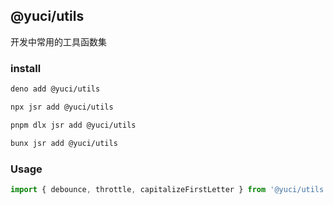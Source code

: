 ## @yuci/utils

开发中常用的工具函数集

### install

```bash
deno add @yuci/utils

npx jsr add @yuci/utils

pnpm dlx jsr add @yuci/utils

bunx jsr add @yuci/utils
```

### Usage

```ts
import { debounce, throttle, capitalizeFirstLetter } from '@yuci/utils'
```
